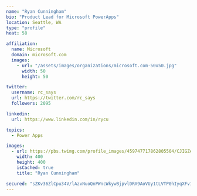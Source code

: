 ```yaml
---
name: "Ryan Cunningham"
bio: "Product Lead for Microsoft PowerApps"
location: Seattle, WA
type: "profile"
heat: 58

affiliation:
  name: Microsoft
  domain: microsoft.com
  images:
    - url: "/assets/images/organizations/microsoft.com-50x50.jpg"
      width: 50
      height: 50

twitter:
  username: rc_says
  url: https://twitter.com/rc_says
  followers: 2095

linkedin:
  url: https://www.linkedin.com/in/rycu

topics:
  - Power Apps

images:
  - url: https://pbs.twimg.com/profile_images/459747717862805504/CJIGZejd_400x400.png
    width: 400
    height: 400
    isCached: true
    title: "Ryan Cunningham"

secured: "sZKv36ZlCpu34V/lAzvNuoQnPWncWkywBjpvlDRX9AoVUy1tLVTP0hIyqXFv1F2ergfUskk/AxtvjAqE5OCMLI80hs5uFG3D1w+/1ladWPqbTTFYJXxTD800S/YVjW6drCLIeQNJCmmAR1rwW3E+ZX9NuXPNuyr3kPJAo4TvevbuyA/YUe3vznX574ANN/NbCO9rD29eDmlAhvs9M3eSj9HSAL23bWvhitH/raRhkWFiPtNRyjdiVsdzgub4c1I4BS1wl5YI/dQlYOqrccZyH4hLEM2GbiA33IxFzUz4Bf3fnBsYGnjYHDD7bDni6Mk6vP2NoleGFRsm2EX4VXBGbzg6zapQxaKgSTaJ3ziIpmLROe396F/2ZmpteCSQpXeXnIc+uLSvgX4glwLKudubeBh6F7+kuFTNiQsKBv4nCeU=;RAFeYze5KDfhxrKOuCpyXA=="
---
```


